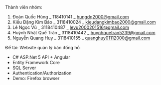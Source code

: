 Thành viên nhóm:  
1. Đoàn Quốc Hùng	      _ 118410141	  _ hungdq2000@gmail.com
2. Kiều Đặng Kim Bảo	  _ 3118410024	  _ kieudangkimbao2000@gmail.com
3. Lê Ngọc Vũ		        _ 3118410487	  _ levu2000201516@gmail.com
4. Huỳnh Nhật Quế Trân	_ 3118410442	  _ huynhquetran5239@gmail.com
5. Nguyễn Quang Huy	    _ 3118410155	  _ quanghuy01112000@gmail.com


Đề tài: Website quản lý bán đồng hồ

- C# ASP.Net 5 API + Angular
- Entity Framework Core
- SQL Server
- Authentication/Authorization
- Demo: Firefox browser
